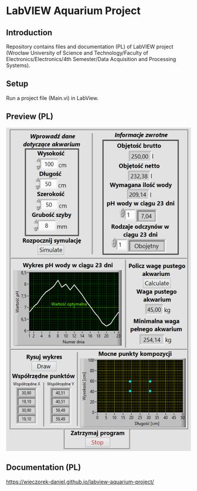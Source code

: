 # LabVIEW Aquarium Project
## Introduction
Repository contains files and documentation (PL) of LabVIEW project (Wrocław University of Science and Technology/Faculty of Electronics/Electronics/4th Semester/Data Acquisition and Processing Systems).

## Setup
Run a project file (Main.vi) in LabView.

## Preview (PL)
<p align="center">
  <img src="readme-image.png">
</p>

## Documentation (PL)
https://wieczorek-daniel.github.io/labview-aquarium-project/
